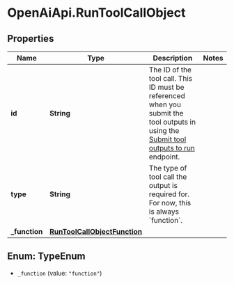 # OpenAiApi.RunToolCallObject

## Properties
Name | Type | Description | Notes
------------ | ------------- | ------------- | -------------
**id** | **String** | The ID of the tool call. This ID must be referenced when you submit the tool outputs in using the [Submit tool outputs to run](/docs/api-reference/runs/submitToolOutputs) endpoint. | 
**type** | **String** | The type of tool call the output is required for. For now, this is always &#x60;function&#x60;. | 
**_function** | [**RunToolCallObjectFunction**](RunToolCallObjectFunction.md) |  | 

<a name="TypeEnum"></a>
## Enum: TypeEnum

* `_function` (value: `"function"`)

